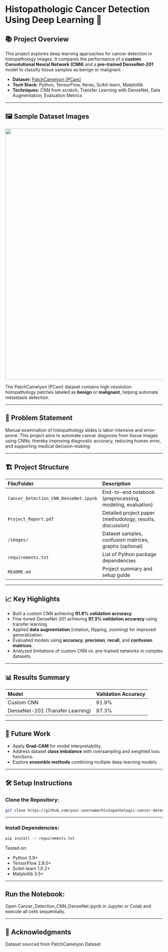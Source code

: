 # Histopathologic Cancer Detection Using Deep Learning 🧬

## 📚 Project Overview
This project explores deep learning approaches for cancer detection in histopathology images. It compares the performance of a **custom Convolutional Neural Network (CNN)** and a **pre-trained DenseNet-201** model to classify tissue samples as benign or malignant.

- **Dataset:** [PatchCamelyon (PCam)](https://github.com/basveeling/pcam)
- **Tech Stack:** Python, TensorFlow, Keras, Scikit-learn, Matplotlib
- **Techniques:** CNN from scratch, Transfer Learning with DenseNet, Data Augmentation, Evaluation Metrics

---

## 🖼 Sample Dataset Images

<div align="center">
  <img src="images/e9b14923-1549-4629-9def-2c0ebb10c620.png" width="800"/>
</div>

The PatchCamelyon (PCam) dataset contains high-resolution histopathology patches labeled as **benign** or **malignant**, helping automate metastasis detection.

---

## 🚀 Problem Statement
Manual examination of histopathology slides is labor-intensive and error-prone. This project aims to automate cancer diagnosis from tissue images using CNNs, thereby improving diagnostic accuracy, reducing human error, and supporting medical decision-making.

---

## 🏗 Project Structure
| File/Folder | Description |
|:---|:---|
| `Cancer_Detection_CNN_DenseNet.ipynb` | End-to-end notebook (preprocessing, modeling, evaluation) |
| `Project_Report.pdf` | Detailed project paper (methodology, results, discussion) |
| `/images/` | Dataset samples, confusion matrices, graphs (optional) |
| `requirements.txt` | List of Python package dependencies |
| `README.md` | Project summary and setup guide |

---

## 📈 Key Highlights
- Built a custom CNN achieving **91.9% validation accuracy**.
- Fine-tuned DenseNet-201 achieving **97.3% validation accuracy** using transfer learning.
- Applied **data augmentation** (rotation, flipping, zooming) for improved generalization.
- Evaluated models using **accuracy**, **precision**, **recall**, and **confusion matrices**.
- Analyzed limitations of custom CNN vs. pre-trained networks in complex datasets.

---

## 📊 Results Summary

| Model | Validation Accuracy |
|:---|:---|
| Custom CNN | 91.9% |
| DenseNet-201 (Transfer Learning) | 97.3% |

---

## 🔮 Future Work
- Apply **Grad-CAM** for model interpretability.
- Address dataset **class imbalance** with oversampling and weighted loss functions.
- Explore **ensemble methods** combining multiple deep learning models.

---

## 🛠 Setup Instructions

### Clone the Repository:
```bash
git clone https://github.com/your-username/histopathologic-cancer-detection.git
```
---

### Install Dependencies:
```bash
pip install -r requirements.txt
```

Tested on:
 - Python 3.9+
 - TensorFlow 2.8.0+
 - Scikit-learn 1.0.2+
 - Matplotlib 3.5+

---

## Run the Notebook:
Open Cancer_Detection_CNN_DenseNet.ipynb in Jupyter or Colab and execute all cells sequentially.

---

## 📜 Acknowledgments
Dataset sourced from PatchCamelyon Dataset

